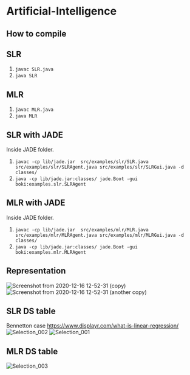 # Artificial-Intelligence

## How to compile ##

## SLR ##
1. ```javac SLR.java```
2. ```java SLR```
## MLR ##
1. ```javac MLR.java```
2. ```java MLR```
## SLR with JADE ##
Inside JADE folder.
1. ```javac -cp lib/jade.jar  src/examples/slr/SLR.java src/examples/slr/SLRAgent.java src/examples/slr/SLRGui.java -d classes/```
2. ```java -cp lib/jade.jar:classes/ jade.Boot -gui boki:examples.slr.SLRAgent```

## MLR with JADE ##
Inside JADE folder.
1. ```javac -cp lib/jade.jar  src/examples/mlr/MLR.java src/examples/mlr/MLRAgent.java src/examples/mlr/MLRGui.java -d classes/```
2. ```java -cp lib/jade.jar:classes/ jade.Boot -gui boki:examples.mlr.MLRAgent```

## Representation ##
![Screenshot from 2020-12-16 12-52-31 (copy)](https://user-images.githubusercontent.com/31390537/102525833-70e49a00-4060-11eb-8b30-6ebb49a376ec.png)
![Screenshot from 2020-12-16 12-52-31 (another copy)](https://user-images.githubusercontent.com/31390537/102525860-7b069880-4060-11eb-8701-8cd21d62150f.png)

## SLR DS table ##
Bennetton case https://www.displayr.com/what-is-linear-regression/
![Selection_002](https://user-images.githubusercontent.com/31390537/103656357-1d15f400-4f2e-11eb-961a-4e909f2575aa.png)
![Selection_001](https://user-images.githubusercontent.com/31390537/103656420-3159f100-4f2e-11eb-9842-39b2f387965a.png)

## MLR DS table ##
![Selection_003](https://user-images.githubusercontent.com/31390537/103656568-5e0e0880-4f2e-11eb-9b99-9be9dbabef0e.png)

